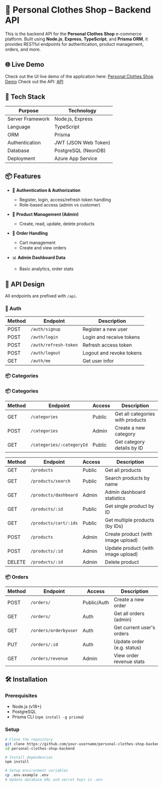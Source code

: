 # 🧵 Personal Clothes Shop – Backend API

This is the backend API for the **Personal Clothes Shop** e-commerce platform. Built using **Node.js**, **Express**, **TypeScript**, and **Prisma ORM**, it provides RESTful endpoints for authentication, product management, orders, and more.

## 🌐 Live Demo

Check out the UI live demo of the application here: [Personal Clothes Shop Demo](https://lively-wave-02e456000.6.azurestaticapps.net/)
Check out the API: [API](shop-dev-dh-a9hme6h5eketedgp.southeastasia-01.azurewebsites.net)


## 🚀 Tech Stack

| Purpose              | Technology       |
|----------------------|------------------|
| Server Framework     | Node.js, Express |
| Language             | TypeScript       |
| ORM                  | Prisma           |
| Authentication       | JWT (JSON Web Token) |
| Database             | PostgreSQL (NeonDB)  |
| Deployment           | Azure App Service  |

## 📦 Features

- 🔐 **Authentication & Authorization**  
  - Register, login, access/refresh token handling
  - Role-based access (admin vs customer)

- 👕 **Product Management (Admin)**  
  - Create, read, update, delete products

- 🛒 **Order Handling**  
  - Cart management
  - Create and view orders

- 📊 **Admin Dashboard Data**  
  - Basic analytics, order stats


## 📑 API Design

All endpoints are prefixed with `/api`.

### 🔐 Auth

| Method | Endpoint              | Description               |
|--------|-----------------------|---------------------------|
| POST   | `/auth/signup`        | Register a new user       |
| POST   | `/auth/login`         | Login and receive tokens  |
| POST   | `/auth/refresh-token` | Refresh access token      |
| POST   | `/auth/logout`        | Logout and revoke tokens  |
| GET    | `/auth/me`            | Get user infor            |

### 📦 Categories
### 📦 Categories

| Method | Endpoint                  | Access   | Description                        |
|--------|---------------------------|----------|------------------------------------|
| GET    | `/categories`             | Public   | Get all categories with products   |
| POST   | `/categories`             | Admin    | Create a new category              |
| GET    | `/categories/:categoryId` | Public   | Get category details by ID         |


| Method | Endpoint                    | Access   | Description                        |
|--------|-----------------------------|----------|------------------------------------|
| GET    | `/products`                 | Public   | Get all products                   |
| GET    | `/products/search`          | Public   | Search products by name            |
| GET    | `/products/dashboard`       | Admin    | Admin dashboard statistics         |
| GET    | `/products/:id`             | Public   | Get single product by ID           |
| GET    | `/products/cart/:ids`       | Public   | Get multiple products (by IDs)     |
| POST   | `/products`                 | Admin    | Create product (with image upload) |
| POST   | `/products/:id`             | Admin    | Update product (with image upload) |
| DELETE | `/products/:id`             | Admin    | Delete product                     |


### 📦 Orders

| Method | Endpoint                  | Access      | Description                     |
|--------|---------------------------|-------------|---------------------------------|
| POST   | `/orders/`                | Public/Auth | Create a new order              |
| GET    | `/orders/`                | Auth        | Get all orders (admin)          |
| GET    | `/orders/orderbyuser`     | Auth        | Get current user's orders       |
| PUT    | `/orders/:id`             | Auth        | Update order (e.g. status)      |
| GET    | `/orders/revenue`         | Admin       | View order revenue stats        |



## 🛠️ Installation

### Prerequisites

- Node.js (v18+)
- PostgreSQL 
- Prisma CLI (`npm install -g prisma`)

### Setup

```bash
# Clone the repository
git clone https://github.com/your-username/personal-clothes-shop-backend.git
cd personal-clothes-shop-backend

# Install dependencies
npm install

# Setup environment variables
cp .env.example .env
# Update database URL and secret keys in .env
